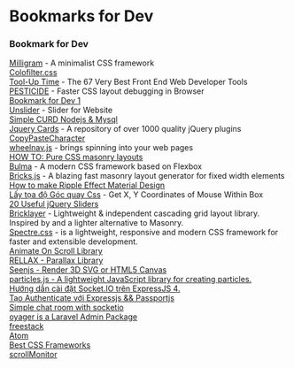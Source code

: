 # Bookmarks for Dev
### Bookmark for Dev  
[Milligram](http://milligram.github.io/index.html) - A minimalist CSS framework  
[Colofilter.css](http://lukyvj.github.io/colofilter.css/)  
[Tool-Up Time](http://blog.debugme.eu/front-end-web-developer-tools/) - The 67 Very Best Front End Web Developer Tools  
[PESTICIDE](http://pesticide.io/) - Faster CSS layout debugging in Browser  
[Bookmark for Dev 1](https://github.com/IonicaBizau/gridly)  
[Unslider](http://unslider.com/) - Slider for Website  
[Simple CURD Nodejs & Mysql](http://teknosains.com/i/simple-crud-nodejs-mysql)  
[Jquery Cards](http://jquerycards.com/)   - A repository of over 1000 quality jQuery plugins  
[CopyPasteCharacter](http://www.copypastecharacter.com/all-characters)  
[wheelnav.js](http://wheelnavjs.softwaretailoring.net/index.html) - brings spinning into your web pages  
[HOW TO: Pure CSS masonry layouts](https://medium.com/@_jh3y/how-to-pure-css-masonry-layouts-a8ede07ba31a#.yjl7jr1o7)  
[Bulma](http://bulma.io/) - A modern CSS framework based on Flexbox  
[Bricks.js](http://callmecavs.com/bricks.js/) - A blazing fast masonry layout generator for fixed width elements  
[How to make Ripple Effect Material Design](http://webdesign.tutsplus.com/tutorials/recreating-the-touch-ripple-effect-as-seen-on-google-design--cms-21655)  
[Lấy tọa độ Góc quay Css](https://css-tricks.com/snippets/jquery/get-x-y-mouse-coordinates/) - Get X, Y Coordinates of Mouse Within Box  
[20 Useful jQuery Sliders](http://code.tutsplus.com/tutorials/20-useful-jquery-sliders--cms-25960)  
[Bricklayer](https://github.com/ademilter/bricklayer) - Lightweight & independent cascading grid layout library. Inspired by and a lighter alternative to Masonry.  
[Spectre.css](http://picturepan2.github.io/spectre/) -  is a lightweight, responsive and modern CSS framework for faster and extensible development.  
[Animate On Scroll Library](http://michalsnik.github.io/aos/)  
[RELLAX - Parallax Library](https://dixonandmoe.com/rellax/)  
[Seenjs - Render 3D SVG or HTML5 Canvas](http://seenjs.io/)  
[particles.js - A lightweight JavaScript library for creating particles.](https://github.com/VincentGarreau/particles.js/)  
[Hướng dẫn cài đặt Socket.IO trên ExpressJS 4.](http://gulivert.ch/create-a-chat-app-with-nodejs-express-and-socket-io/)  
[Tạo Authenticate với Expressjs && Passportjs ](https://nodejs.vn/topic/9/t%C3%ACm-hi%E1%BB%83u-v%E1%BB%81-passport-js-c%C3%A1c-b%C6%B0%E1%BB%9Bc-%C4%91%E1%BB%83-x%C3%A1c-th%E1%BB%B1c-t%C3%A0i-kho%E1%BA%A3n/2)  
[Simple chat room with socketio](https://www.youtube.com/watch?v=d6arCMBlEgI)  
[oyager is a Laravel Admin Package](https://the-control-group.github.io/voyager/index.html)  
[freestack](http://freestack.co.uk/)  
[Atom](https://atom.io/packages/activate-power-mode)  
[Best CSS Frameworks](http://www.cssreflex.com/css-frameworks/)  
[scrollMonitor](https://github.com/stutrek/scrollMonitor)  


